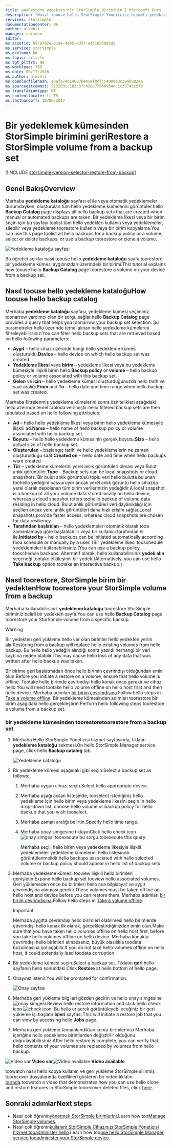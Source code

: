 ```yaml
---
title: aaaRestore yedekten bir StorSimple biriminin | Microsoft Docs
description: "Nasıl toouse hello StorSimple Yöneticisi hizmeti yedekleme kataloğu sayfa toorestore bir StorSimple biriminin bir yedekleme kümesinden açıklanmaktadır."
services: storsimple
documentationcenter: NA
author: alkohli
manager: carmonm
editor: 
ms.assetid: b979782e-3184-4465-ad5f-e4516a5885d2
ms.service: storsimple
ms.devlang: NA
ms.topic: article
ms.tgt_pltfrm: NA
ms.workload: TBD
ms.date: 08/17/2016
ms.author: alkohli
ms.openlocfilehash: e0efa74b14603be41af0cfc5400de3c39ab8824e
ms.sourcegitcommit: 523283cc1b3c37c428e77850964dc1c33742c5f0
ms.translationtype: MT
ms.contentlocale: tr-TR
ms.lasthandoff: 10/06/2017
---
```

# <a name="restore-a-storsimple-volume-from-a-backup-set"></a><span data-ttu-id="794b0-103">Bir yedeklemek kümesinden StorSimple birimini geri</span><span class="sxs-lookup"><span data-stu-id="794b0-103">Restore a StorSimple volume from a backup set</span></span>
[!INCLUDE [storsimple-version-selector-restore-from-backup](../../includes/storsimple-version-selector-restore-from-backup.md)]

## <a name="overview"></a><span data-ttu-id="794b0-104">Genel Bakış</span><span class="sxs-lookup"><span data-stu-id="794b0-104">Overview</span></span>
<span data-ttu-id="794b0-105">Merhaba **yedekleme kataloğu** sayfası el ile veya otomatik yedeklemeler durumdayken, oluşturulan tüm hello yedekleme kümelerini görüntüler.</span><span class="sxs-lookup"><span data-stu-id="794b0-105">hello **Backup Catalog** page displays all hello backup sets that are created when manual or automated backups are taken.</span></span> <span data-ttu-id="794b0-106">Bir yedekleme İlkesi veya bir birim seçin için bu sayfayı toolist tüm hello yedekleri kullanın veya yedeklemeler, silebilir veya yedekleme toorestore kullanın veya bir birim kopyalama.</span><span class="sxs-lookup"><span data-stu-id="794b0-106">You can use this page toolist all hello backups for a backup policy or a volume, select or delete backups, or use a backup toorestore or clone a volume.</span></span>

 ![Yedekleme kataloğu sayfası](./media/storsimple-restore-from-backup-set/HCS_BackupCatalog.png)

<span data-ttu-id="794b0-108">Bu öğretici açıklar nasıl toouse hello **yedekleme kataloğu** sayfa toorestore bir yedekleme kümesi aygıtınızdan üzerindeki bir birimi.</span><span class="sxs-lookup"><span data-stu-id="794b0-108">This tutorial explains how toouse hello **Backup Catalog** page toorestore a volume on your device from a backup set.</span></span>

## <a name="how-toouse-hello-backup-catalog"></a><span data-ttu-id="794b0-109">Nasıl toouse hello yedekleme kataloğu</span><span class="sxs-lookup"><span data-stu-id="794b0-109">How toouse hello backup catalog</span></span>
<span data-ttu-id="794b0-110">Merhaba **yedekleme kataloğu** sayfası, yedekleme kümesi seçiminiz toonarrow yardımcı olan bir sorgu sağlar.</span><span class="sxs-lookup"><span data-stu-id="794b0-110">hello **Backup Catalog** page provides a query that helps you toonarrow your backup set selection.</span></span> <span data-ttu-id="794b0-111">Şu parametreler hello üzerinde temel alınan hello yedekleme kümelerini filtreleyebilirsiniz:</span><span class="sxs-lookup"><span data-stu-id="794b0-111">You can filter hello backup sets that are retrieved based on hello following parameters:</span></span>

* <span data-ttu-id="794b0-112">**Aygıt** – hello cihaz üzerinde hangi hello yedekleme kümesi oluşturuldu.</span><span class="sxs-lookup"><span data-stu-id="794b0-112">**Device** – hello device on which hello backup set was created.</span></span>
* <span data-ttu-id="794b0-113">**Yedekleme İlkesi** veya **birim** – yedekleme İlkesi veya bu yedekleme kümesiyle ilişkili birim hello.</span><span class="sxs-lookup"><span data-stu-id="794b0-113">**Backup policy** or **volume** – hello backup policy or volume associated with this backup set.</span></span>
* <span data-ttu-id="794b0-114">**Gelen** ve **için** – hello yedekleme kümesi oluşturduğunuzda hello tarih ve saat aralığı.</span><span class="sxs-lookup"><span data-stu-id="794b0-114">**From** and **To** – hello date and time range when hello backup set was created.</span></span>

<span data-ttu-id="794b0-115">Merhaba filtrelenmiş yedekleme kümelerini sonra öznitelikleri aşağıdaki hello üzerinde temel tabloda verilmiştir:</span><span class="sxs-lookup"><span data-stu-id="794b0-115">hello filtered backup sets are then tabulated based on hello following attributes:</span></span>

* <span data-ttu-id="794b0-116">**Ad** – hello hello yedekleme İlkesi veya birim hello yedekleme kümesiyle ilişkili ad.</span><span class="sxs-lookup"><span data-stu-id="794b0-116">**Name** – hello name of hello backup policy or volume associated with hello backup set.</span></span>
* <span data-ttu-id="794b0-117">**Boyutu** – hello hello yedekleme kümesinin gerçek boyutu.</span><span class="sxs-lookup"><span data-stu-id="794b0-117">**Size** – hello actual size of hello backup set.</span></span>
* <span data-ttu-id="794b0-118">**Oluşturulan** – başlangıç tarihi ve hello yedeklemelerin ne zaman oluşturulduğu saat.</span><span class="sxs-lookup"><span data-stu-id="794b0-118">**Created on** – hello date and time when hello backups were created.</span></span> 
* <span data-ttu-id="794b0-119">**Tür** – yedekleme kümelerini yerel anlık görüntüleri olması veya Bulut anlık görüntüler.</span><span class="sxs-lookup"><span data-stu-id="794b0-119">**Type** – Backup sets can be local snapshots or cloud snapshots.</span></span> <span data-ttu-id="794b0-120">Bir bulut anlık görüntüsü toplu veri hello bulutta bulunan toohello yedeğini başvuruyor ancak yerel anlık görüntü hello cihazda yerel olarak depolanan tüm birim verilerinizin yedeğidir.</span><span class="sxs-lookup"><span data-stu-id="794b0-120">A local snapshot is a backup of all your volume data stored locally on hello device, whereas a cloud snapshot refers toohello backup of volume data residing in hello cloud.</span></span> <span data-ttu-id="794b0-121">Bulut anlık görüntüleri veri dayanıklılığı için seçilen ancak yerel anlık görüntüleri daha hızlı erişim sağlar.</span><span class="sxs-lookup"><span data-stu-id="794b0-121">Local snapshots provide faster access, whereas cloud snapshots are chosen for data resiliency.</span></span>
* <span data-ttu-id="794b0-122">**Tarafından başlatılan** – hello yedeklemeleri otomatik olarak tooa zamanlamaya göre başlatılabilir veya bir kullanıcı tarafından el ile.</span><span class="sxs-lookup"><span data-stu-id="794b0-122">**Initiated by** – hello backups can be initiated automatically according tooa schedule or manually by a user.</span></span> <span data-ttu-id="794b0-123">(Bir yedekleme İlkesi tooschedule yedeklemeleri kullanabilirsiniz.</span><span class="sxs-lookup"><span data-stu-id="794b0-123">(You can use a backup policy tooschedule backups.</span></span> <span data-ttu-id="794b0-124">Alternatif olarak, hello kullanabilirsiniz **yedek alın** seçeneği tootake etkileşimli bir yedek.)</span><span class="sxs-lookup"><span data-stu-id="794b0-124">Alternatively, you can use hello **Take backup** option tootake an interactive backup.)</span></span>

## <a name="how-toorestore-your-storsimple-volume-from-a-backup"></a><span data-ttu-id="794b0-125">Nasıl toorestore, StorSimple birim bir yedekten</span><span class="sxs-lookup"><span data-stu-id="794b0-125">How toorestore your StorSimple volume from a backup</span></span>
<span data-ttu-id="794b0-126">Merhaba kullanabilirsiniz **yedekleme kataloğu** toorestore StorSimple biriminiz belirli bir yedekten sayfa.</span><span class="sxs-lookup"><span data-stu-id="794b0-126">You can use hello **Backup Catalog** page toorestore your StorSimple volume from a specific backup.</span></span> 

> [!WARNING]
> <span data-ttu-id="794b0-127">Bir yedekten geri yükleme hello var olan birimler hello yedekten yerini alır.</span><span class="sxs-lookup"><span data-stu-id="794b0-127">Restoring from a backup will replace hello existing volumes from hello backup.</span></span> <span data-ttu-id="794b0-128">Bu hello hello yedeğin alındığı sonra yazıldı herhangi bir veri kaybına neden olabilir.</span><span class="sxs-lookup"><span data-stu-id="794b0-128">This may cause hello loss of any data that was written after hello backup was taken.</span></span>
> 
> 

<span data-ttu-id="794b0-129">Bir birime geri başlatmadan önce hello birimin çevrimdışı olduğundan emin olun.</span><span class="sxs-lookup"><span data-stu-id="794b0-129">Before you initiate a restore on a volume, ensure that hello volume is offline.</span></span> <span data-ttu-id="794b0-130">Tootake hello birimde çevrimdışı hello konak önce gerekir ve cihaz hello.</span><span class="sxs-lookup"><span data-stu-id="794b0-130">You will need tootake hello volume offline on hello host first and then hello device.</span></span> <span data-ttu-id="794b0-131">Merhaba adımları [bir birim çevrimdışına](storsimple-manage-volumes.md#take-a-volume-offline).</span><span class="sxs-lookup"><span data-stu-id="794b0-131">Follow hello steps in [Take a volume offline](storsimple-manage-volumes.md#take-a-volume-offline).</span></span> <span data-ttu-id="794b0-132">Bir yedekleme kümesinden adımları toorestore bir birim aşağıdaki hello gerçekleştirin.</span><span class="sxs-lookup"><span data-stu-id="794b0-132">Perform hello following steps toorestore a volume from a backup set.</span></span>

### <a name="toorestore-from-a-backup-set"></a><span data-ttu-id="794b0-133">bir yedekleme kümesinden toorestore</span><span class="sxs-lookup"><span data-stu-id="794b0-133">toorestore from a backup set</span></span>
1. <span data-ttu-id="794b0-134">Merhaba Hello StorSimple Yöneticisi hizmet sayfasında, tıklatın **yedekleme kataloğu** sekmesi.</span><span class="sxs-lookup"><span data-stu-id="794b0-134">On hello StorSimple Manager service page, click hello **Backup catalog** tab.</span></span>
   
    ![Yedekleme kataloğu](./media/storsimple-restore-from-backup-set/HCS_Restore.png)
2. <span data-ttu-id="794b0-136">Bir yedekleme kümesi aşağıdaki gibi seçin:</span><span class="sxs-lookup"><span data-stu-id="794b0-136">Select a backup set as follows:</span></span>
   
   1. <span data-ttu-id="794b0-137">Merhaba uygun cihazı seçin.</span><span class="sxs-lookup"><span data-stu-id="794b0-137">Select hello appropriate device.</span></span>
   2. <span data-ttu-id="794b0-138">Merhaba aşağı açılan listesinde, tooselect istediğiniz hello yedekleme için hello birim veya yedekleme ilkesini seçin.</span><span class="sxs-lookup"><span data-stu-id="794b0-138">In hello drop-down list, choose hello volume or backup policy for hello backup that you wish tooselect.</span></span>
   3. <span data-ttu-id="794b0-139">Merhaba zaman aralığı belirtin.</span><span class="sxs-lookup"><span data-stu-id="794b0-139">Specify hello time range.</span></span>
   4. <span data-ttu-id="794b0-140">Merhaba onay simgesine tıklayın</span><span class="sxs-lookup"><span data-stu-id="794b0-140">Click hello check icon</span></span> ![onay simgesi](./media/storsimple-restore-from-backup-set/HCS_CheckIcon.png) <span data-ttu-id="794b0-142">tooexecute bu sorgu.</span><span class="sxs-lookup"><span data-stu-id="794b0-142">tooexecute this query.</span></span>
      
      <span data-ttu-id="794b0-143">Merhaba seçili hello birim veya yedekleme ilkesiyle ilişkili yedeklemeler yedekleme kümelerini hello listesinde görüntülenmelidir.</span><span class="sxs-lookup"><span data-stu-id="794b0-143">hello backups associated with hello selected volume or backup policy should appear in hello list of backup sets.</span></span>
3. <span data-ttu-id="794b0-144">Merhaba yedekleme kümesi tooview ilişkili hello birimleri genişletin.</span><span class="sxs-lookup"><span data-stu-id="794b0-144">Expand hello backup set tooview hello associated volumes.</span></span> <span data-ttu-id="794b0-145">Geri yüklemeden önce bu birimleri hello ana bilgisayar ve aygıt çevrimdışına alınması gerekir.</span><span class="sxs-lookup"><span data-stu-id="794b0-145">These volumes must be taken offline on hello host and device before you can restore them.</span></span> <span data-ttu-id="794b0-146">Merhaba adımları [bir birim çevrimdışına](storsimple-manage-volumes.md#take-a-volume-offline).</span><span class="sxs-lookup"><span data-stu-id="794b0-146">Follow hello steps in [Take a volume offline](storsimple-manage-volumes.md#take-a-volume-offline).</span></span>
   
   > [!IMPORTANT]
   > <span data-ttu-id="794b0-147">Merhaba aygıtta çevrimdışı hello birimleri olabilmesi hello birimlerde çevrimdışı hello konak ilk olarak, gerçekleştirdiğinizden emin olun.</span><span class="sxs-lookup"><span data-stu-id="794b0-147">Make sure that you have taken hello volumes offline on hello host first, before you take hello volumes offline on hello device.</span></span> <span data-ttu-id="794b0-148">Merhaba konakta çevrimdışı hello birimleri almazsanız, büyük olasılıkla toodata bozulmasına yol açabilir.</span><span class="sxs-lookup"><span data-stu-id="794b0-148">If you do not take hello volumes offline on hello host, it could potentially lead toodata corruption.</span></span>
   > 
   > 
4. <span data-ttu-id="794b0-149">Bir yedekleme kümesi seçin.</span><span class="sxs-lookup"><span data-stu-id="794b0-149">Select a backup set.</span></span> <span data-ttu-id="794b0-150">Tıklatın **geri** hello sayfanın hello sonundaki.</span><span class="sxs-lookup"><span data-stu-id="794b0-150">Click **Restore** at hello bottom of hello page.</span></span>
5. <span data-ttu-id="794b0-151">Onayınız istenir.</span><span class="sxs-lookup"><span data-stu-id="794b0-151">You will be prompted for confirmation.</span></span> 
   
    ![Onay sayfası](./media/storsimple-restore-from-backup-set/HCS_ConfirmRestore.png)
6. <span data-ttu-id="794b0-153">Merhaba geri yükleme bilgileri gözden geçirin ve hello onay simgesine ![onay simgesi](./media/storsimple-restore-from-backup-set/HCS_CheckIcon.png).</span><span class="sxs-lookup"><span data-stu-id="794b0-153">Review hello restore information and click hello check icon ![check icon](./media/storsimple-restore-from-backup-set/HCS_CheckIcon.png).</span></span> <span data-ttu-id="794b0-154">Bu hello erişerek görüntüleyebileceğiniz bir geri yükleme işi başlatır **işleri** sayfası.</span><span class="sxs-lookup"><span data-stu-id="794b0-154">This will initiate a restore job that you can view by accessing hello **Jobs** page.</span></span> 
7. <span data-ttu-id="794b0-155">Merhaba geri yükleme tamamlandıktan sonra birimlerinizi Merhaba içeriğine hello yedekleme birimlerden değiştirilir olduğunu doğrulayabilirsiniz.</span><span class="sxs-lookup"><span data-stu-id="794b0-155">After hello restore is complete, you can verify that hello contents of your volumes are replaced by volumes from hello backup.</span></span>

<span data-ttu-id="794b0-156">![Video var](./media/storsimple-restore-from-backup-set/Video_icon.png) **Video var**</span><span class="sxs-lookup"><span data-stu-id="794b0-156">![Video available](./media/storsimple-restore-from-backup-set/Video_icon.png) **Video available**</span></span>

<span data-ttu-id="794b0-157">toowatch nasıl hello kopya kullanın ve geri yükleme StorSimple silinmiş toorecover dosyalarında özellikleri gösteren bir video tıklatın [burada](https://azure.microsoft.com/documentation/videos/storsimple-recover-deleted-files-with-storsimple/).</span><span class="sxs-lookup"><span data-stu-id="794b0-157">toowatch a video that demonstrates how you can use hello clone and restore features in StorSimple toorecover deleted files, click [here](https://azure.microsoft.com/documentation/videos/storsimple-recover-deleted-files-with-storsimple/).</span></span>

## <a name="next-steps"></a><span data-ttu-id="794b0-158">Sonraki adımlar</span><span class="sxs-lookup"><span data-stu-id="794b0-158">Next steps</span></span>
* <span data-ttu-id="794b0-159">Nasıl çok öğrenin[yönetmek StorSimple birimlerini](storsimple-manage-volumes.md).</span><span class="sxs-lookup"><span data-stu-id="794b0-159">Learn how too[Manage StorSimple volumes](storsimple-manage-volumes.md).</span></span>
* <span data-ttu-id="794b0-160">Nasıl çok öğrenin[kullanım StorSimple Cihazınızı StorSimple Yöneticisi hizmet tooadminister hello](storsimple-manager-service-administration.md).</span><span class="sxs-lookup"><span data-stu-id="794b0-160">Learn how too[use hello StorSimple Manager service tooadminister your StorSimple device](storsimple-manager-service-administration.md).</span></span>

